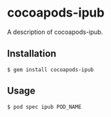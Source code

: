 # cocoapods-ipub

A description of cocoapods-ipub.

## Installation

    $ gem install cocoapods-ipub

## Usage

    $ pod spec ipub POD_NAME
